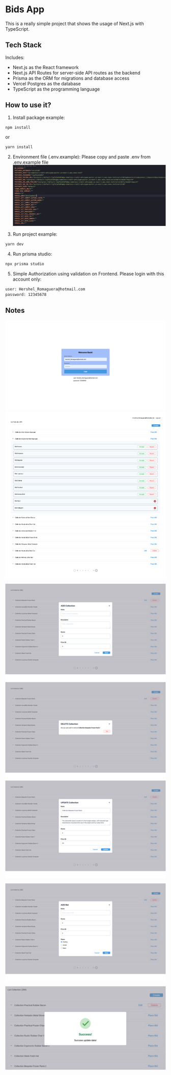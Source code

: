 # Bids App

This is a really simple project that shows the usage of Next.js with TypeScript.

## Tech Stack

Includes:

- Next.js as the React framework
- Next.js API Routes for server-side API routes as the backend
- Prisma as the ORM for migrations and database access
- Vercel Postgres as the database
- TypeScript as the programming language

## How to use it?

1. Install package example:

```bash
npm install
```

or

```bash
yarn install
```

2. Environment file (.env.example):
   Please copy and paste .env from .env.example file
   ![Env](https://github.com/anieswindi/bid-aps/blob/master/public/env.png)

3. Run project example:

```bash
yarn dev
```

4. Run prisma studio:

```bash
npx prisma studio
```

5. Simple Authorization using validation on Frontend.
   Please login with this account only:

```bash
user: Hershel_Romaguera@hotmail.com
password: 12345678
```

## Notes

![Login Page](https://github.com/anieswindi/bid-aps/blob/master/public/login_page.png)
![Home Page](https://github.com/anieswindi/bid-aps/blob/master/public/home.png)

![Add Collection](https://github.com/anieswindi/bid-aps/blob/master/public/add_collection.png)
![Delete Collection](https://github.com/anieswindi/bid-aps/blob/master/public/delete_collection.png)
![Update Collection](https://github.com/anieswindi/bid-aps/blob/master/public/update_collection.png)

![Add Bid/Place Bid](https://github.com/anieswindi/bid-aps/blob/master/public/add_bid.png)

![Success Update Data Popup (Add,Update,Delete)](https://github.com/anieswindi/bid-aps/blob/master/public/success_update.png)

